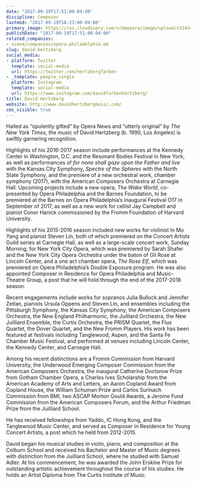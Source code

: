 ```yaml
---
date: "2017-09-19T17:51:00-04:00"
discipline: Composer
lastmod: "2017-09-19T18:23:00-04:00"
primary_image: https://res.cloudinary.com/schmopera/image/upload/v1545409169/media/webhook-uploads/1505857823570/download.jpeg.jpeg
publishDate: "2017-09-19T17:51:00-04:00"
related_companies:
- scene/companies/opera-philadelphia.md
slug: david-hertzberg
social_media:
- platform: Twitter
  template: social-media
  url: https://twitter.com/hertzbergfarben
- _template: people_single
  platform: Instagram
  template: social-media
  url: https://www.instagram.com/davidfarbenhertzberg/
title: David Hertzberg
website: http://www.davidhertzbergmusic.com/
cms_visible: true
---
```


Hailed as “opulently gifted” by Opera News and “utterly original” by *The New York Times*, the music of David Hertzberg (b. 1990, Los Angeles) is swiftly garnering recognition. 

Highlights of his 2016-2017 season include performances at the Kennedy Center in Washington, D.C. and the Resonant Bodies Festival in New York, as well as performances of *for none shall gaze upon the Father and live* with the Kansas City Symphony, *Spectre of the Spheres* with the North State Symphony, and the premiere of a new orchestral work, chamber symphony (2017), with the American Composers Orchestra at Carnegie Hall. Upcoming projects include a new opera, *The Wake World*, co-presented by Opera Philadelphia and the Barnes Foundation, to be premiered at the Barnes on Opera Philadelphia’s inaugural Festival O17 in September of 2017, as well as a new work for cellist Jay Campbell and pianist Conor Hanick commissioned by the Fromm Foundation of Harvard University. 

Highlights of his 2015-2016 season included new works for violinist In Mo Yang and pianist Steven Lin, both of which premiered on the Concert Artists Guild series at Carnegie Hall, as well as a large-scale concert work, Sunday Morning, for New York City Opera, which was premiered by Sarah Shafer and the New York City Opera Orchestra under the baton of Gil Rose at Lincoln Center, and a one act chamber opera, *The Rose Elf*, which was premiered on Opera Philadelphia’s Double Exposure program. He was also appointed Composer in Residence for Opera Philadelphia and Music-Theatre Group, a post that he will hold through the end of the 2017-2018 season.

Recent engagements include works for sopranos Julia Bullock and Jennifer Zetlan, pianists Ursula Oppens and Steven Lin, and ensembles including the Pittsburgh Symphony, the Kansas City Symphony, the American Composers Orchestra, the New England Philharmonic, the Juilliard Orchestra, the New Juilliard Ensemble, the Curtis Orchestra, the PRISM Quartet, the Flux Quartet, the Dover Quartet, and the New Fromm Players. His work has been featured at festivals including Tanglewood, Aspen, and the Santa Fe Chamber Music Festival, and performed at venues including Lincoln Center, the Kennedy Center, and Carnegie Hall.

Among his recent distinctions are a Fromm Commission from Harvard University, the Underwood Emerging Composer Commission from the American Composers Orchestra, the inaugural Catherine Doctorow Prize from Gotham Chamber Opera, a Charles Ives Scholarship from the American Academy of Arts and Letters, an Aaron Copland Award from Copland House, the William Schuman Prize and Carlos Surinach Commission from BMI, two ASCAP Morton Gould Awards, a Jerome Fund Commission from the American Composers Forum, and the Arthur Friedman Prize from the Juilliard School. 

He has received fellowships from Yaddo, IC Hong Kong, and the Tanglewood Music Center, and served as Composer in Residence for Young Concert Artists, a post which he held from 2012-2015. 

David began his musical studies in violin, piano, and composition at the Colburn School and received his Bachelor and Master of Music degrees with distinction from the Juilliard School, where he studied with Samuel Adler. At his commencement, he was awarded the John Erskine Prize for outstanding artistic achievement throughout the course of his studies. He holds an Artist Diploma from The Curtis Institute of Music.
